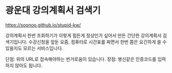 # 광운대 강의계획서 검색기
https://soonoo.github.io/stupid-kw/ 

강의계획서 한번 조회하기가 이렇게 힘든게 정상인가 싶어서 만든 간단한 강의계획서 검색기입니다.
수강신청을 앞둔 요즘, 컴퓨터로 시간표를 짜면서 한번 쯤은 요긴하게 쓸 수 있을지도 모르는 서비스입니다.

단점: 위의 URL로 접속해야하는 번거로움이 있습니다.
장점: 병신같은 인증코드를 입력하지 않아도 됩니다.

